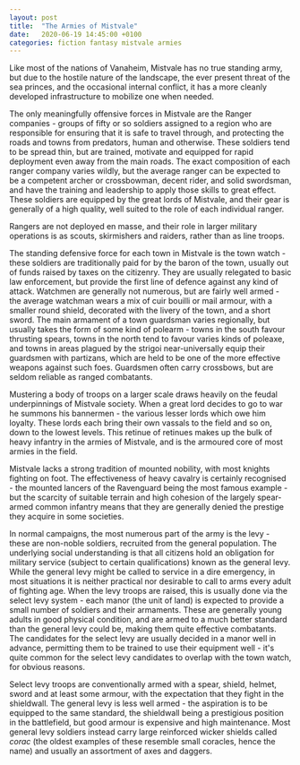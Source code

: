 ```yaml
---
layout: post
title:  "The Armies of Mistvale"
date:   2020-06-19 14:45:00 +0100
categories: fiction fantasy mistvale armies
---
```


Like most of the nations of Vanaheim, Mistvale has no true standing army, but due to the hostile nature of the landscape, the ever present threat of the sea princes, and the occasional internal conflict, it has a more cleanly developed infrastructure to mobilize one when needed.

The only meaningfully offensive forces in Mistvale are the Ranger companies - groups of fifty or so soldiers assigned to a region who are responsible for ensuring that it is safe to travel through, and protecting the roads and towns from predators, human and otherwise. These soldiers tend to be spread thin, but are trained, motivate and equipped for rapid deployment even away from the main roads. The exact composition of each ranger company varies wildly, but the average ranger can be expected to be a competent archer or crossbowman, decent rider, and solid swordsman, and have the training and leadership to apply those skills to great effect. These soldiers are equipped by the great lords of Mistvale, and their gear is generally of a high quality, well suited to the role of each individual ranger.

Rangers are not deployed en masse, and their role in larger military operations is as scouts, skirmishers and raiders, rather than as line troops.

The standing defensive force for each town in Mistvale is the town watch - these soldiers are traditionally paid for by the baron of the town, usually out of funds raised by taxes on the citizenry. They are usually relegated to basic law enforcement, but provide the first line of defence against any kind of attack. Watchmen are generally not numerous, but are fairly well armed - the average watchman wears a mix of cuir bouilli or mail armour, with a smaller round shield, decorated with the livery of the town, and a short sword. The main armament of a town guardsman varies regionally, but usually takes the form of some kind of polearm - towns in the south favour thrusting spears, towns in the north tend to favour varies kinds of poleaxe, and towns in areas plagued by the strigoi near-universally equip their guardsmen with partizans, which are held to be one of the more effective weapons against such foes. Guardsmen often carry crossbows, but are seldom reliable as ranged combatants.

Mustering a body of troops on a larger scale draws heavily on the feudal underpinnings of Mistvale society. When a great lord decides to go to war he summons his bannermen - the various lesser lords which owe him loyalty. These lords each bring their own vassals to the field and so on, down to the lowest levels. This retinue of retinues makes up the bulk of heavy infantry in the armies of Mistvale, and is the armoured core of most armies in the field.

Mistvale lacks a strong tradition of mounted nobility, with most knights fighting on foot. The effectiveness of heavy cavalry is certainly recognised - the mounted lancers of the Ravenguard being the most famous example - but the scarcity of suitable terrain and high cohesion of the largely spear-armed common infantry means that they are generally denied the prestige they acquire in some societies.

In normal campaigns, the most numerous part of the army is the levy - these are non-noble soldiers, recruited from the general population. The underlying social understanding is that all citizens hold an obligation for military service (subject to certain qualifications) known as the general levy. While the general levy might be called to service in a dire emergency, in most situations it is neither practical nor desirable to call to arms every adult of fighting age. When the levy troops are raised, this is usually done via the select levy system - each manor (the unit of land) is expected to provide a small number of soldiers and their armaments. These are generally young adults in good physical condition, and are armed to a much better standard than the general levy could be, making them quite effective combatants. The candidates for the select levy are usually decided in a manor well in advance, permitting them to be trained to use their equipment well - it's quite common for the select levy candidates to overlap with the town watch, for obvious reasons.

Select levy troops are conventionally armed with a spear, shield, helmet, sword and at least some armour, with the expectation that they fight in the shieldwall. The general levy is less well armed - the aspiration is to be equipped to the same standard, the shieldwall being a prestigious position in the battlefield, but good armour is expensive and high maintenance. Most general levy soldiers instead carry large reinforced wicker shields called _corac_ (the oldest examples of these resemble small coracles, hence the name) and usually an assortment of axes and daggers.